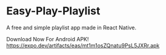 # Easy-Play-Playlist
A free and simple playlist app made in React Native.

Download Now For Android APK!
https://expo.dev/artifacts/eas/mt1m1osZQnatu9PsL5JXRr.apk  
